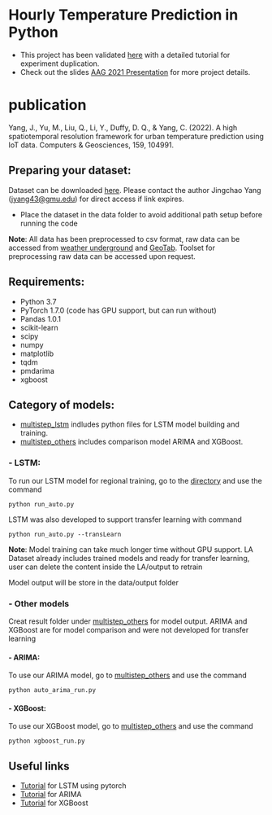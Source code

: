 # Hourly Temperature Prediction in Python

* This project has been validated [here](https://github.com/stccenter/IoT-based-Temperature-Prediction) with a detailed tutorial for experiment duplication.
* Check out the slides [AAG 2021 Presentation](AAG_2021_IoTbased_Fine-scale_Urban_Temperature_Forecasting_Jingchao.pdf) for more project details.

# publication
Yang, J., Yu, M., Liu, Q., Li, Y., Duffy, D. Q., & Yang, C. (2022). A high spatiotemporal resolution framework for urban temperature prediction using IoT data. Computers & Geosciences, 159, 104991.

## Preparing your dataset:

Dataset can be downloaded [here](https://exchangelabsgmu-my.sharepoint.com/:f:/g/personal/jyang43_masonlive_gmu_edu/En-TZLF4UVBAqyCtiyQOYM0BU3leFL4TSCJd18xoIXovGA?e=b3LTcq). Please contact the author Jingchao Yang (jyang43@gmu.edu) for direct access if link expires.

* Place the dataset in the data folder to avoid additional path setup before running the code 

**Note**: All data has been preprocessed to csv format, raw data can be accessed from [weather underground](https://www.wunderground.com/) and [GeoTab](https://data.geotab.com/weather/temperature). Toolset for preprocessing raw data can be accessed upon request.

## Requirements:
- Python 3.7
- PyTorch 1.7.0 (code has GPU support, but can run without) 
- Pandas 1.0.1
- scikit-learn
- scipy
- numpy
- matplotlib
- tqdm
- pmdarima
- xgboost

## Category of models:

* [multistep_lstm](multistep_lstm) indludes python files for LSTM model building and training. 
* [multistep_others](multistep_others) includes comparison model ARIMA and XGBoost.


### - LSTM:

To run our LSTM model for regional training, go to the [directory](multistep_lstm) and use the command

```python run_auto.py```

LSTM was also developed to support transfer learning with command

```python run_auto.py --transLearn```

**Note**: Model training can take much longer time without GPU support. LA Dataset already includes trained models and ready for transfer learning, user can delete the content inside the LA/output to retrain

Model output will be store in the data/output folder

### - Other models 

Creat result folder under [multistep_others](multistep_others) for model output. ARIMA and XGBoost are for model comparison and were not developed for transfer learning 

#### - ARIMA:

To use our ARIMA model, go to [multistep_others](multistep_others) and use the command

```python auto_arima_run.py```

#### - XGBoost:

To use our XGBoost model, go to [multistep_others](multistep_others) and use the command

```python xgboost_run.py```


## Useful links
* [Tutorial](https://stackabuse.com/time-series-prediction-using-lstm-with-pytorch-in-python/) for LSTM using pytorch 
* [Tutorial](https://www.kaggle.com/sumi25/understand-arima-and-tune-p-d-q) for ARIMA 
* [Tutorial](https://www.kaggle.com/furiousx7/xgboost-time-series) for XGBoost 
